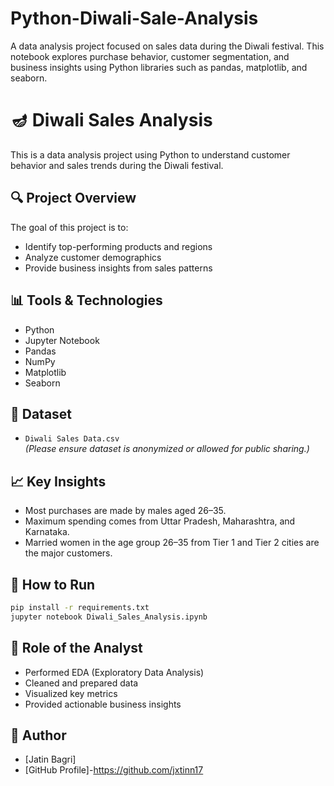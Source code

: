 # Python-Diwali-Sale-Analysis
A data analysis project focused on sales data during the Diwali festival. This notebook explores purchase behavior, customer segmentation, and business insights using Python libraries such as pandas, matplotlib, and seaborn.
# 🪔 Diwali Sales Analysis

This is a data analysis project using Python to understand customer behavior and sales trends during the Diwali festival.

## 🔍 Project Overview
The goal of this project is to:
- Identify top-performing products and regions
- Analyze customer demographics
- Provide business insights from sales patterns

## 📊 Tools & Technologies
- Python
- Jupyter Notebook
- Pandas
- NumPy
- Matplotlib
- Seaborn

## 📁 Dataset
- `Diwali Sales Data.csv`  
  *(Please ensure dataset is anonymized or allowed for public sharing.)*

## 📈 Key Insights
- Most purchases are made by males aged 26–35.
- Maximum spending comes from Uttar Pradesh, Maharashtra, and Karnataka.
- Married women in the age group 26–35 from Tier 1 and Tier 2 cities are the major customers.

## 🚀 How to Run
```bash
pip install -r requirements.txt
jupyter notebook Diwali_Sales_Analysis.ipynb
```

## 🧠 Role of the Analyst
- Performed EDA (Exploratory Data Analysis)
- Cleaned and prepared data
- Visualized key metrics
- Provided actionable business insights

## 📌 Author
- [Jatin Bagri]
- [GitHub Profile]-https://github.com/jxtinn17
